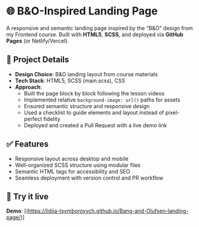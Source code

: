 # 🌐 B&O-Inspired Landing Page

A responsive and semantic landing page inspired by the “B&O” design from my Frontend course. Built with **HTML5**, **SCSS**, and deployed via **GitHub Pages** (or Netlify/Vercel).

## 🧱 Project Details

- **Design Choice**: B&O landing layout from course materials
- **Tech Stack**: HTML5, SCSS (main.scss), CSS
- **Approach**:
  - Built the page block by block following the lesson videos
  - Implemented relative `background-image: url()` paths for assets
  - Ensured semantic structure and responsive design
  - Used a checklist to guide elements and layout instead of pixel-perfect fidelity
  - Deployed and created a Pull Request with a live demo link

## ✅ Features

- Responsive layout across desktop and mobile
- Well-organized SCSS structure using modular files
- Semantic HTML tags for accessibility and SEO
- Seamless deployment with version control and PR workflow

## 🚀 Try it live

**Demo**: [(https://lidiia-tsymborovych.github.io/Bang-and-Olufsen-landing-page/)]  
